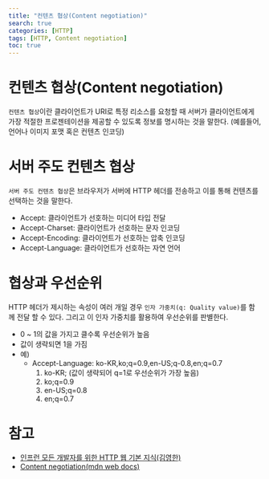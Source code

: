 ```yaml
---
title: "컨텐츠 협상(Content negotiation)"
search: true
categories: [HTTP]
tags: [HTTP, Content negotiation]
toc: true
---
```


# 컨텐츠 협상(Content negotiation)
`컨텐츠 협상`이란 클라이언트가 URI로 특정 리소스를 요청할 때 서버가 클라이언트에게 가장 적절한
프로젠테이션을 제공할 수 있도록 정보를 명시하는 것을 말한다. (예를들어, 언어나 이미지 포맷 혹은 컨텐츠 인코딩)

# 서버 주도 컨텐츠 협상
`서버 주도 컨텐츠 협상`은 브라우저가 서버에 HTTP 헤더를 전송하고 이를 통해 컨텐츠를 선택하는 것을 말한다.

- Accept: 클라이언트가 선호하는 미디어 타입 전달
- Accept-Charset: 클라이언트가 선호하는 문자 인코딩
- Accept-Encoding: 클라이언트가 선호하는 압축 인코딩
- Accept-Language: 클라이언트가 선호하는 자연 언어

# 협상과 우선순위
HTTP 헤더가 제시하는 속성이 여러 개일 경우 `인자 가중치(q: Quality value)`를 함께 전달 할 수 있다.
그리고 이 인자 가중치를 활용하여 우선순위를 판별한다.

- 0 ~ 1의 값을 가지고 클수록 우선순위가 높음
- 값이 생략되면 1을 가짐
- 예)
  - Accept-Language: ko-KR,ko;q=0.9,en-US;q-0.8,en;q=0.7
    1. ko-KR; (값이 생략되어 q=1로 우선순위가 가장 높음)
    2. ko;q=0.9
    3. en-US;q=0.8
    4. en;q=0.7

# 참고

- [인프런 모든 개발자를 위한 HTTP 웹 기본 지식(김영한)](https://www.inflearn.com/course/http-%EC%9B%B9-%EB%84%A4%ED%8A%B8%EC%9B%8C%ED%81%AC/dashboard)
- [Content negotiation(mdn web docs)](https://developer.mozilla.org/ko/docs/Web/HTTP/Content_negotiation)
